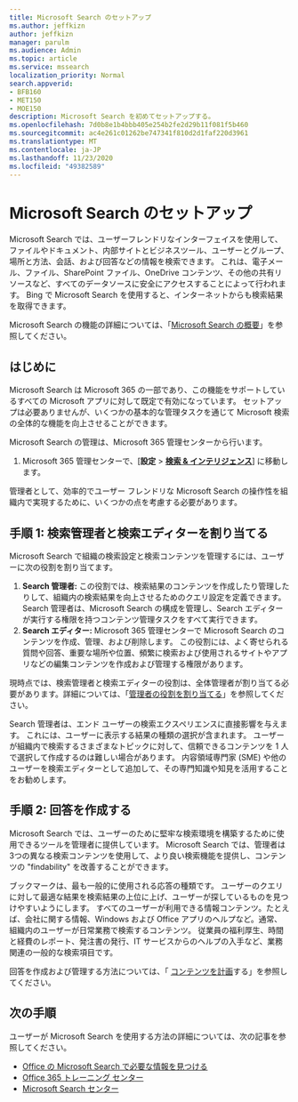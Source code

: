 ```yaml
---
title: Microsoft Search のセットアップ
ms.author: jeffkizn
author: jeffkizn
manager: parulm
ms.audience: Admin
ms.topic: article
ms.service: mssearch
localization_priority: Normal
search.appverid:
- BFB160
- MET150
- MOE150
description: Microsoft Search を初めてセットアップする。
ms.openlocfilehash: 7d0b8e1b4bbb405e254b2fe2d29b11f081f5b460
ms.sourcegitcommit: ac4e261c01262be747341f810d2d1faf220d3961
ms.translationtype: MT
ms.contentlocale: ja-JP
ms.lasthandoff: 11/23/2020
ms.locfileid: "49382589"
---
```

# <a name="set-up-microsoft-search"></a>Microsoft Search のセットアップ

Microsoft Search では、ユーザーフレンドリなインターフェイスを使用して、ファイルやドキュメント、内部サイトとビジネスツール、ユーザーとグループ、場所と方法、会話、および回答などの情報を検索できます。 これは、電子メール、ファイル、SharePoint ファイル、OneDrive コンテンツ、その他の共有リソースなど、すべてのデータソースに安全にアクセスすることによって行われます。 Bing で Microsoft Search を使用すると、インターネットからも検索結果を取得できます。

Microsoft Search の機能の詳細については、「[Microsoft Search の概要](overview-microsoft-search.md)」を参照してください。

## <a name="get-started"></a>はじめに

Microsoft Search は Microsoft 365 の一部であり、この機能をサポートしているすべての Microsoft アプリに対して既定で有効になっています。 セットアップは必要ありませんが、いくつかの基本的な管理タスクを通じて Microsoft 検索の全体的な機能を向上させることができます。

Microsoft Search の管理は、Microsoft 365 管理センターから行います。

1. Microsoft 365 管理センターで、[**設定**  >  [**検索 & インテリジェンス**](https://admin.microsoft.com/Adminportal/Home#/MicrosoftSearch)] に移動します。

管理者として、効率的でユーザー フレンドリな Microsoft Search の操作性を組織内で実現するために、いくつかの点を考慮する必要があります。

## <a name="step-1-assign-search-admin-and-search-editor"></a>手順 1: 検索管理者と検索エディターを割り当てる

Microsoft Search で組織の検索設定と検索コンテンツを管理するには、ユーザーに次の役割を割り当てます。

1. **Search 管理者:** この役割では、検索結果のコンテンツを作成したり管理したりして、組織内の検索結果を向上させるためのクエリ設定を定義できます。 Search 管理者は、Microsoft Search の構成を管理し、Search エディターが実行する権限を持つコンテンツ管理タスクをすべて実行できます。
2. **Search エディター:** Microsoft 365 管理センターで Microsoft Search のコンテンツを作成、管理、および削除します。 この役割には、よく寄せられる質問や回答、重要な場所や位置、頻繁に検索および使用されるサイトやアプリなどの編集コンテンツを作成および管理する権限があります。

現時点では、検索管理者と検索エディターの役割は、全体管理者が割り当てる必要があります。詳細については、「[管理者の役割を割り当てる](https://docs.microsoft.com/office365/admin/add-users/assign-admin-roles?view=o365-worldwide)」を参照してください。

Search 管理者は、エンド ユーザーの検索エクスペリエンスに直接影響を与えます。 これには、ユーザーに表示する結果の種類の選択が含まれます。 ユーザーが組織内で検索するさまざまなトピックに対して、信頼できるコンテンツを 1 人で選択して作成するのは難しい場合があります。 内容領域専門家 (SME) や他のユーザーを検索エディターとして追加して、その専門知識や知見を活用することをお勧めします。

## <a name="step-2-create-answers"></a>手順 2: 回答を作成する

Microsoft Search では、ユーザーのために堅牢な検索環境を構築するために使用できるツールを管理者に提供しています。 Microsoft Search では、管理者は3つの異なる検索コンテンツを使用して、より良い検索機能を提供し、コンテンツの "findability" を改善することができます。

ブックマークは、最も一般的に使用される応答の種類です。 ユーザーのクエリに対して最適な結果を検索結果の上位に上げ、ユーザーが探しているものを見つけやすいようにします。
すべてのユーザーが利用できる情報コンテンツ。たとえば、会社に関する情報、Windows および Office アプリのヘルプなど。通常、組織内のユーザーが日常業務で検索するコンテンツ。 従業員の福利厚生、時間と経費のレポート、発注書の発行、IT サービスからのヘルプの入手など、業務関連の一般的な検索項目です。

回答を作成および管理する方法については、「 [コンテンツを計画](plan-your-content.md)する」を参照してください。

## <a name="next-steps"></a>次の手順

ユーザーが Microsoft Search を使用する方法の詳細については、次の記事を参照してください。

- [Office の Microsoft Search で必要な情報を見つける](https://support.office.com/article/find-what-you-need-with-microsoft-search-in-office-2457d4d8-48a8-4ad4-ab89-5a0657aa8446)
- [Office 365 トレーニング センター](https://support.office.com/office-training-center)
- [Microsoft Search センター](https://support.office.com/article/-working-title-microsoft-search-center-b8bf5a2c-7515-40a9-9a6a-b8ed382c86bc)
